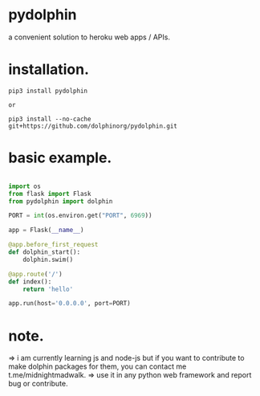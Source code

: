 # pydolphin

a convenient solution to heroku web apps / APIs.


# installation.

```text
pip3 install pydolphin

or 

pip3 install --no-cache git+https://github.com/dolphinorg/pydolphin.git
```

# basic example.
```py

import os
from flask import Flask
from pydolphin import dolphin

PORT = int(os.environ.get("PORT", 6969))

app = Flask(__name__)

@app.before_first_request
def dolphin_start():
    dolphin.swim()

@app.route('/')
def index():
    return 'hello'

app.run(host='0.0.0.0', port=PORT)
```

# note.

=> i am currently learning js and node-js but 
   if you want to contribute to make dolphin
   packages for them, 
   you can contact me t.me/midnightmadwalk.
=> use it in any python web framework and
   report bug or contribute. 

